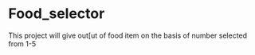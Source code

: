 # Food_selector
This project will give out[ut of food item on the basis of number selected from 1-5
